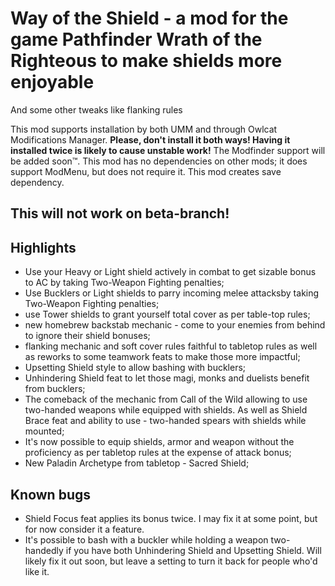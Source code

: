 # Way of the Shield - a mod for the game Pathfinder Wrath of the Righteous to make shields more enjoyable
And some other tweaks like flanking rules

This mod supports installation by both UMM and through Owlcat Modifications Manager. <b>Please, don't install it both ways! Having it installed twice is likely to cause unstable work!</b> The Modfinder support will be added soon™.
This mod has no dependencies on other mods; it does support ModMenu, but does not require it. 
This mod creates save dependency.

## This will not work on beta-branch!

## Highlights

-   Use your Heavy or Light shield actively in combat to get sizable bonus to AC by taking Two-Weapon Fighting penalties;
-   Use Bucklers or Light shields to parry incoming melee attacksby taking Two-Weapon Fighting penalties;
-   use Tower shields to grant yourself total cover as per table-top rules;
-   new homebrew backstab mechanic - come to your enemies from behind to ignore their shield bonuses;
-   flanking mechanic and soft cover rules faithful to tabletop rules as well as reworks to some teamwork feats to make those more impactful;
-   Upsetting Shield style to allow bashing with bucklers;
-   Unhindering Shield feat to let those magi, monks and duelists benefit from bucklers;
-   The comeback of the mechanic from Call of the Wild allowing to use two-handed weapons while equipped with shields. As well as Shield Brace feat and ability to use -   two-handed spears with shields while mounted;
-   It's now possible to equip shields, armor and weapon without the proficiency as per tabletop rules at the expense of attack bonus;
-   New Paladin Archetype from tabletop - Sacred Shield;

## Known bugs
-   Shield Focus feat applies its bonus twice. I may fix it at some point, but for now consider it a feature.
-   It's possible to bash with a buckler while holding a weapon two-handedly if you have both Unhindering Shield and Upsetting Shield. Will likely fix it out soon, but leave a setting to turn it back for people who'd like it.
